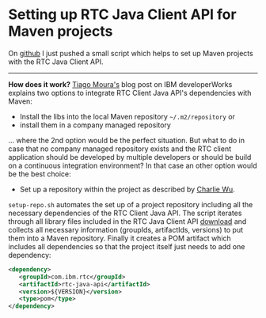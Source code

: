 # Setting up RTC Java Client API for Maven projects

On [github](https://github.com/cokeSchlumpf/mvn-rtc-java-api) I just pushed a small script which helps to set up Maven projects with the RTC Java Client API.

---

**How does it work?** [Tiago Moura's](https://www.ibm.com/developerworks/community/blogs/cbe857dd-5392-4111-b0ea-6827c54f2e66/entry/setting_up_rtc_java_plain_api_dev_enviroment_with_maven_and_eclipse?lang=en) blog post on IBM developerWorks explains two options to integrate RTC Client Java API's dependencies with Maven:

* Install the libs into the local Maven repository `~/.m2/repository` or
* install them in a company managed repository

... where the 2nd option would be the perfect situation. But what to do in case that no company managed repository exists and the RTC client application should be developed by multiple developers or should be build on a continuous integration environment? In that case an other option would be the best choice:

* Set up a repository within the project as described by [Charlie Wu](http://charlie.cu.cc/2012/06/how-add-external-libraries-maven/).

`setup-repo.sh` automates the set up of a project repository including all the necessary dependencies of the RTC Client Java API. The script iterates through all library files included in the RTC Java Client API [download](http://ca-toronto-dl02.jazz.net/mirror/downloads/rational-team-concert/6.0.2/6.0.2/RTC-Client-plainJavaLib-6.0.2.zip) and collects all necessary information (groupIds, artifactIds, versions) to put them into a Maven repository. Finally it creates a POM artifact which includes all dependencies so that the project itself just needs to add one dependency:

```xml
<dependency>
   <groupId>com.ibm.rtc</groupId>
   <artifactId>rtc-java-api</artifactId>
   <version>${VERSION}</version>
   <type>pom</type>
</dependency>
```
